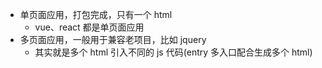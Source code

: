 - 单页面应用，打包完成，只有一个 html
  - vue、react 都是单页面应用
- 多页面应用，一般用于兼容老项目，比如 jquery
  - 其实就是多个 html 引入不同的 js 代码(entry 多入口配合生成多个 html)
